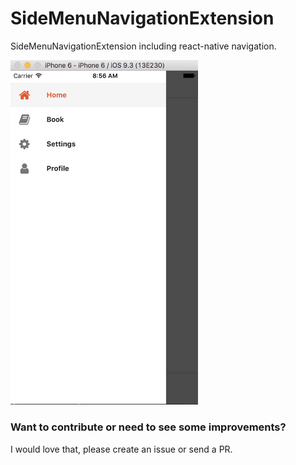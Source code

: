 # SideMenuNavigationExtension
SideMenuNavigationExtension including react-native navigation.


<img src="screenshots/main.png?raw=true" width="300">



### Want to contribute or need to see some improvements?
I would love that, please create an issue or send a PR.

